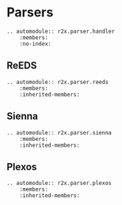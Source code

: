 # Parsers

```{eval-rst}
.. automodule:: r2x.parser.handler
    :members:
    :no-index:
```

## ReEDS
```{eval-rst}
.. automodule:: r2x.parser.reeds
    :members:
    :inherited-members:
```

## Sienna
```{eval-rst}
.. automodule:: r2x.parser.sienna
    :members:
    :inherited-members:
```

## Plexos
```{eval-rst}
.. automodule:: r2x.parser.plexos
    :members:
    :inherited-members:
```

